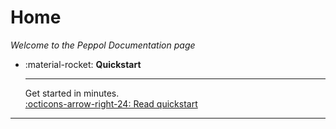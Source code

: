 # Home

_Welcome to the Peppol Documentation page_

<!-- Custom Html class for clean cards pointing to important directories -->
<div class="grid cards" markdown>

- :material-rocket: __Quickstart__

    ---

    Get started in minutes.  
    [:octicons-arrow-right-24: Read quickstart](getting-started/index.md)

<!-- - :material-mouse-scroll-wheel: __Configuration__

    ---

    Settings, env vars and examples.  
    [:octicons-arrow-right-24: Read config](getting-started/config.md) -->

<!-- - :material-account: __Peppol Integration__

    ---

    Design notes and UBL examples.  
    [:octicons-arrow-right-24: Read Peppol](integration/peppol.md) -->

</div>

---